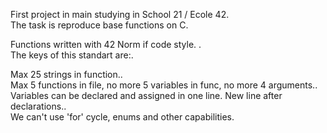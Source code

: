First project in main studying in School 21 / Ecole 42.<br/>
The task is reproduce base functions on C.<br/>

Functions written with 42 Norm if code style. .<br/>
The keys of this standart are:.<br/>

Max 25 strings in function..<br/>
Max 5 functions in file, no more 5 variables in func, no more 4 arguments..<br/>
Variables can be declared and assigned in one line. New line after declarations..<br/>
We can't use 'for' cycle, enums and other capabilities.<br/>
